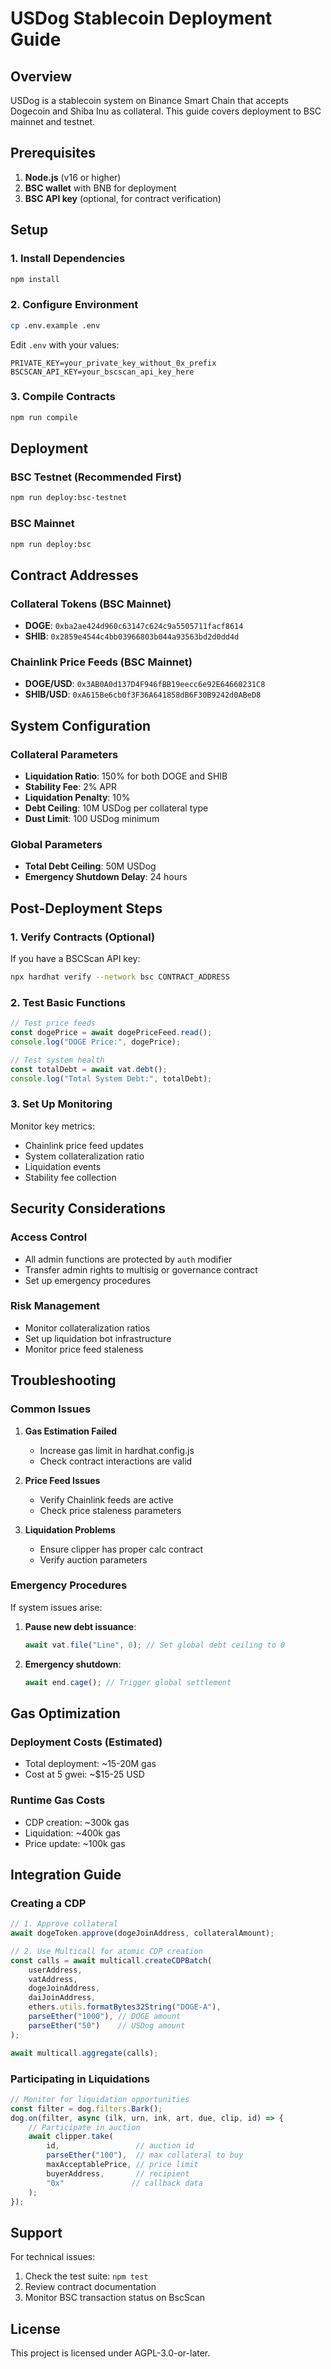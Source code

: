# USDog Stablecoin Deployment Guide

## Overview

USDog is a stablecoin system on Binance Smart Chain that accepts Dogecoin and Shiba Inu as collateral. This guide covers deployment to BSC mainnet and testnet.

## Prerequisites

1. **Node.js** (v16 or higher)
2. **BSC wallet** with BNB for deployment
3. **BSC API key** (optional, for contract verification)

## Setup

### 1. Install Dependencies

```bash
npm install
```

### 2. Configure Environment

```bash
cp .env.example .env
```

Edit `.env` with your values:
```env
PRIVATE_KEY=your_private_key_without_0x_prefix
BSCSCAN_API_KEY=your_bscscan_api_key_here
```

### 3. Compile Contracts

```bash
npm run compile
```

## Deployment

### BSC Testnet (Recommended First)

```bash
npm run deploy:bsc-testnet
```

### BSC Mainnet

```bash
npm run deploy:bsc
```

## Contract Addresses

### Collateral Tokens (BSC Mainnet)
- **DOGE**: `0xba2ae424d960c63147c624c9a5505711facf8614`
- **SHIB**: `0x2859e4544c4bb03966803b044a93563bd2d0dd4d`

### Chainlink Price Feeds (BSC Mainnet)
- **DOGE/USD**: `0x3AB0A0d137D4F946fBB19eecc6e92E64660231C8`
- **SHIB/USD**: `0xA615Be6cb0f3F36A641858dB6F30B9242d0ABeD8`

## System Configuration

### Collateral Parameters
- **Liquidation Ratio**: 150% for both DOGE and SHIB
- **Stability Fee**: 2% APR
- **Liquidation Penalty**: 10%
- **Debt Ceiling**: 10M USDog per collateral type
- **Dust Limit**: 100 USDog minimum

### Global Parameters
- **Total Debt Ceiling**: 50M USDog
- **Emergency Shutdown Delay**: 24 hours

## Post-Deployment Steps

### 1. Verify Contracts (Optional)

If you have a BSCScan API key:

```bash
npx hardhat verify --network bsc CONTRACT_ADDRESS
```

### 2. Test Basic Functions

```javascript
// Test price feeds
const dogePrice = await dogePriceFeed.read();
console.log("DOGE Price:", dogePrice);

// Test system health
const totalDebt = await vat.debt();
console.log("Total System Debt:", totalDebt);
```

### 3. Set Up Monitoring

Monitor key metrics:
- Chainlink price feed updates
- System collateralization ratio
- Liquidation events
- Stability fee collection

## Security Considerations

### Access Control
- All admin functions are protected by `auth` modifier
- Transfer admin rights to multisig or governance contract
- Set up emergency procedures

### Risk Management
- Monitor collateralization ratios
- Set up liquidation bot infrastructure
- Monitor price feed staleness

## Troubleshooting

### Common Issues

1. **Gas Estimation Failed**
   - Increase gas limit in hardhat.config.js
   - Check contract interactions are valid

2. **Price Feed Issues**
   - Verify Chainlink feeds are active
   - Check price staleness parameters

3. **Liquidation Problems**
   - Ensure clipper has proper calc contract
   - Verify auction parameters

### Emergency Procedures

If system issues arise:

1. **Pause new debt issuance**:
   ```javascript
   await vat.file("Line", 0); // Set global debt ceiling to 0
   ```

2. **Emergency shutdown**:
   ```javascript
   await end.cage(); // Trigger global settlement
   ```

## Gas Optimization

### Deployment Costs (Estimated)
- Total deployment: ~15-20M gas
- Cost at 5 gwei: ~$15-25 USD

### Runtime Gas Costs
- CDP creation: ~300k gas
- Liquidation: ~400k gas
- Price update: ~100k gas

## Integration Guide

### Creating a CDP

```javascript
// 1. Approve collateral
await dogeToken.approve(dogeJoinAddress, collateralAmount);

// 2. Use Multicall for atomic CDP creation
const calls = await multicall.createCDPBatch(
    userAddress,
    vatAddress,
    dogeJoinAddress,
    daiJoinAddress,
    ethers.utils.formatBytes32String("DOGE-A"),
    parseEther("1000"), // DOGE amount
    parseEther("50")    // USDog amount
);

await multicall.aggregate(calls);
```

### Participating in Liquidations

```javascript
// Monitor for liquidation opportunities
const filter = dog.filters.Bark();
dog.on(filter, async (ilk, urn, ink, art, due, clip, id) => {
    // Participate in auction
    await clipper.take(
        id,                 // auction id
        parseEther("100"),  // max collateral to buy
        maxAcceptablePrice, // price limit
        buyerAddress,       // recipient
        "0x"               // callback data
    );
});
```

## Support

For technical issues:
1. Check the test suite: `npm test`
2. Review contract documentation
3. Monitor BSC transaction status on BscScan

## License

This project is licensed under AGPL-3.0-or-later.